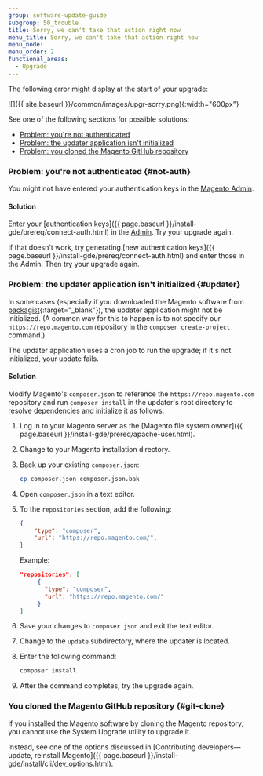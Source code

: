 ```yaml
---
group: software-update-guide
subgroup: 50_trouble
title: Sorry, we can't take that action right now
menu_title: Sorry, we can't take that action right now
menu_node:
menu_order: 2
functional_areas:
  - Upgrade
---
```


The following error might display at the start of your upgrade:

![]({{ site.baseurl }}/common/images/upgr-sorry.png){:width="600px"}

See one of the following sections for possible solutions:

*  [Problem: you're not authenticated](#not-auth)
*  [Problem: the updater application isn't initialized](#updater)
*  [Problem: you cloned the Magento GitHub repository](#git-clone)

### Problem: you're not authenticated {#not-auth}

You might not have entered your authentication keys in the [Magento Admin](https://glossary.magento.com/magento-admin).

#### Solution

Enter your [authentication keys]({{ page.baseurl }}/install-gde/prereq/connect-auth.html) in the [Admin](https://glossary.magento.com/admin). Try your upgrade again.

If that doesn't work, try generating [new authentication keys]({{ page.baseurl }}/install-gde/prereq/connect-auth.html) and enter those in the Admin. Then try your upgrade again.

### Problem: the updater application isn't initialized {#updater}

In some cases (especially if you downloaded the Magento software from [packagist](https://packagist.org/){:target="_blank"}), the updater application might not be initialized. (A common way for this to happen is to not specify our `https://repo.magento.com` repository in the `composer create-project` command.)

The updater application uses a cron job to run the upgrade; if it's not initialized, your update fails.

#### Solution

Modify Magento's `composer.json` to reference the `https://repo.magento.com` repository and run `composer install` in the updater's root directory to resolve dependencies and initialize it as follows:

1. Log in to your Magento server as the [Magento file system owner]({{ page.baseurl }}/install-gde/prereq/apache-user.html).
1. Change to your Magento installation directory.
1. Back up your existing `composer.json`:

   ```bash
   cp composer.json composer.json.bak
   ```

1. Open `composer.json` in a text editor.
1. To the `repositories` section, add the following:

   ```json
   {
       "type": "composer",
       "url": "https://repo.magento.com/",
   }
   ```

   Example:

   ```json
   "repositories": [
        {
          "type": "composer",
          "url": "https://repo.magento.com/"
        }
   ]
   ```

1. Save your changes to `composer.json` and exit the text editor.
1. Change to the `update` subdirectory, where the updater is located.
1. Enter the following command:

   ```bash
   composer install
   ```

1. After the command completes, try the upgrade again.

### You cloned the Magento GitHub repository {#git-clone}

If you installed the Magento software by cloning the Magento repository, you cannot use the System Upgrade utility to upgrade it.

Instead, see one of the options discussed in [Contributing developers—update, reinstall Magento]({{ page.baseurl }}/install-gde/install/cli/dev_options.html).
